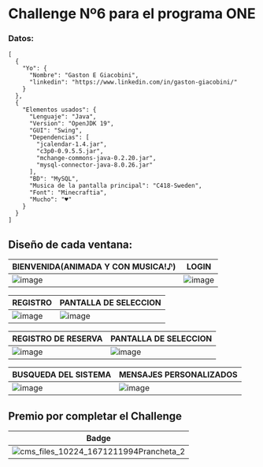 # Challenge Nº6 para el programa ONE 
### Datos:
```
[
  {
    "Yo": {
      "Nombre": "Gaston E Giacobini",
      "linkedin": "https://www.linkedin.com/in/gaston-giacobini/"
    }
  },
  {
    "Elementos usados": {
      "Lenguaje": "Java",
      "Version": "OpenJDK 19",
      "GUI": "Swing",
      "Dependencias": [
        "jcalendar-1.4.jar",
        "c3p0-0.9.5.5.jar",
        "mchange-commons-java-0.2.20.jar",
        "mysql-connector-java-8.0.26.jar"
      ],
      "BD": "MySQL",
      "Musica de la pantalla principal": "C418-Sweden",
      "Font": "Minecraftia",
      "Mucho": "♥"
    }
  }
]
```


## Diseño de cada ventana:

| BIENVENIDA(ANIMADA Y CON MUSICA!♪) | LOGIN |
| ----------- | ----------- | 
|![image](https://user-images.githubusercontent.com/77559010/217989465-a9b07471-0531-477b-971f-c726f445a3e6.png)|![image](https://user-images.githubusercontent.com/77559010/217989502-dd6c3453-c4dd-4ead-bb2f-a99a787fa2cd.png)|

| REGISTRO | PANTALLA DE SELECCION |
| ----------- | ----------- | 
|![image](https://user-images.githubusercontent.com/77559010/217989573-838a5177-1486-48e0-9c52-701b073b2a21.png)|![image](https://user-images.githubusercontent.com/77559010/217989848-18c0b625-ef1b-4354-95aa-32a15b6359c9.png)|

| REGISTRO DE RESERVA | PANTALLA DE SELECCION |
| ----------- | ----------- | 
|![image](https://user-images.githubusercontent.com/77559010/217989950-61ad0e57-bc9c-46b3-9946-5aa4d9612c80.png)|![image](https://user-images.githubusercontent.com/77559010/217990054-6ccb4051-07ac-4ed2-884c-9501a83caa27.png)|

| BUSQUEDA DEL SISTEMA | MENSAJES PERSONALIZADOS |
| ----------- | ----------- | 
|![image](https://user-images.githubusercontent.com/77559010/217990170-0c26e5a6-db4b-4f62-afeb-ad2858b5a02b.png)|![image](https://user-images.githubusercontent.com/77559010/217990276-74e2b508-668e-4508-bdd2-caa72340e03f.png)|


## Premio por completar el Challenge 

| Badge |
| ----------- |
| ![cms_files_10224_1671211994Prancheta_2](https://user-images.githubusercontent.com/77559010/217991747-52a5c799-e13b-4193-b001-815db0353e6e.png)|
